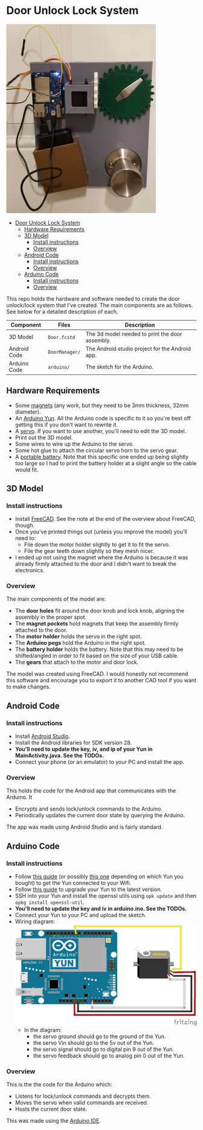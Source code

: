 # Door Unlock Lock System

<img src="https://github.com/danvolchek/door-unlocker/blob/master/images/system_image.jpg" alt="drawing" height="500">

- [Door Unlock Lock System](#door-unlock-lock-system)
  * [Hardware Requirements](#hardware-requirements)
  * [3D Model](#3d-model)
    + [Install instructions](#install-instructions)
    + [Overview](#overview)
  * [Android Code](#android-code)
    + [Install instructions](#install-instructions-1)
    + [Overview](#overview-1)
  * [Arduino Code](#arduino-code)
    + [Install instructions](#install-instructions-2)
    + [Overview](#overview-2)

This repo holds the hardware and software needed to create the door unlock/lock system that I've created. The main components are as follows. See below for a detailed description of each.

| Component    | Files           |  Description                                    |
|--------------|-----------------|-------------------------------------------------|
| 3D Model     | `Door.fcstd`    | The 3d model needed to print the door assembly. |
| Android Code |  `DoorManager/` | The Android studio project for the Android app. |
| Arduino Code | `arduino/`      | The sketch for the Arduino.                     |

## Hardware Requirements
 - Some [magnets](https://www.amazon.com/DIYMAG-Powerful-Neodymium-Permanent-Scientific/dp/B06XD2X45M) (any work, but they need to be 3mm thickness, 32mm diameter).
  - An [Arduino Yun](https://store.arduino.cc/usa/arduino-yun). All the Arduino code is specific to it so you're best off getting this if you don't want to rewrite it.
  - A [servo](https://www.adafruit.com/product/1404). If you want to use another, you'll need to edit the 3D model.
  - Print out the 3D model.
  - Some wires to wire up the Arduino to the servo.
  - Some hot glue to attach the circular servo horn to the servo gear.
  - A [portable battery](https://www.amazon.com/Anker-PowerCore-Ultra-Compact-High-Speed-Technology/dp/B0194WDVHI). Note that this specific one ended up being slightly too large so I had to print the battery holder at a slight angle so the cable would fit.

## 3D Model
### Install instructions
  - Install [FreeCAD](https://www.freecadweb.org/). See the note at the end of the overview about FreeCAD, though.
  - Once you've printed things out (unless you improve the model) you'll need to:
    - File down the motor holder slightly to get it to fit the servo.
    - File the gear teeth down slightly so they mesh nicer.
  - I ended up not using the magnet where the Arduino is because it was already firmly attached to the door and I didn't want to break the electronics.
### Overview
The main components of the model are:
 - The **door holes** fit around the door knob and lock knob, aligning the assembly in the proper spot.
 - The **magnet pockets** hold magnets that keep the assembly firmly attached to the door.
 - The **motor holder** holds the servo in the right spot.
 - The **Arduino pegs** hold the Arduino in the right spot.
 - The **battery holder** holds the battery. Note that this may need to be shifted/angled in order to fit based on the size of your USB cable.
 - The **gears** that attach to the motor and door lock.
 
The model was created using FreeCAD. I would honestly not recommend this software and encourage you to export it to another CAD tool if you want to make changes.

## Android Code
### Install instructions
  - Install [Android Studio](https://developer.android.com/studio).
  - Install the Android libraries for SDK version 28.
  - **You'll need to update the key, iv, and ip of your Yun in MainActivity.java. See the TODOs.**
  - Connect your phone (or an emulator) to your PC and install the app.
### Overview
This holds the code for the Android app that communicates with the Arduino. It
  - Encrypts and sends lock/unlock commands to the Arduino.
  - Periodically updates the current door state by querying the Arduino.

The app was made using Android Studio and is fairly standard.

## Arduino Code
### Install instructions
  - Follow [this guide](https://www.arduino.cc/en/Guide/ArduinoYunLin#toc18) (or possibly [this one](https://www.arduino.cc/en/Guide/ArduinoYun#toc16) depending on which Yun you bought) to get the Yun connected to your Wifi.
  - Follow [this guide](https://www.arduino.cc/en/Tutorial/YunSysupgrade) to upgrade your Yun to the latest version.
  - SSH into your Yun and install the openssl utils using `opk update` and then `opkg install openssl-util`.
  - **You'll need to update the key and iv in arduino.ino. See the TODOs.**
  - Connect your Yun to your PC and upload the sketch.
  - Wiring diagram:
  ![wiring diagram](https://github.com/danvolchek/door-unlocker/blob/master/images/wiring_diagram.png)
    - In the diagram:
      - the servo ground should go to the ground of the Yun.
      - the servo Vin should go to the 5v out of the Yun.
      - the servo signal should go to digital pin 9 out of the Yun.
      - the servo feedback should go to analog pin 0 out of the Yun.
### Overview
This is the the code for the Arduino which:
  - Listens for lock/unlock commands and decrypts them.
  - Moves the servo when valid commands are received.
  - Hosts the current door state.

This was made using the [Arduino IDE](https://www.arduino.cc/en/Main/Software).
